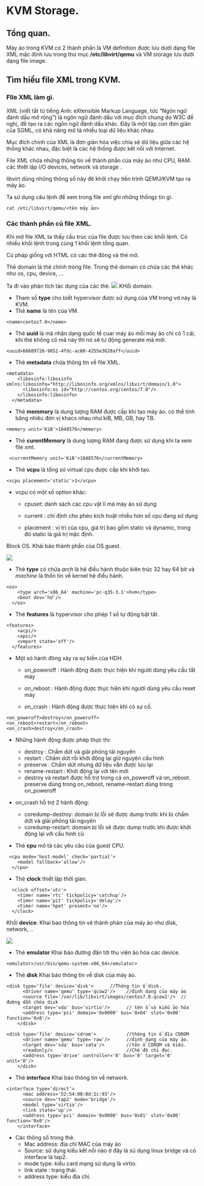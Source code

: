 # KVM Storage.
## Tổng quan.
Máy ảo trong KVM có 2 thành phần là VM definition được lưu dưới dạng file XML mặc định lưu trong thư mục **/etc/libvirt/qemu** và VM storage lưu dưới dạng file image.

## Tìm hiểu file XML trong KVM.
### FIle XML làm gì.

XML (viết tắt từ tiếng Anh: eXtensible Markup Language, tức “Ngôn ngữ đánh dấu mở rộng”) là ngôn ngữ đánh dấu với mục đích chung do W3C đề nghị, để tạo ra các ngôn ngữ đánh dấu khác. Đây là một tập con đơn giản của SGML, có khả năng mô tả nhiều loại dữ liệu khác nhau. 

Mục đích chính của XML là đơn giản hóa việc chia sẻ dữ liệu giữa các hệ thống khác nhau, đặc biệt là các hệ thống được kết nối với Internet.

File XML chứa những thông tin về thành phần của máy ảo như CPU, RAM. các thiết lập I/O devices, network và storage .

libvirt dùng những thông số này đẻ khởi chạy tiến trình QEMU/KVM tạo ra máy ảo.


Ta sử dụng câu lệnh để xem trong file xml ghi những thốngz tin gì.
```
cat /etc/libvirt/qemu/<tên máy ảo>
```
### Các thành phần củ file XML.
Khi mở file XML ta thấy cấu trúc của file được lưu theo các khối lệnh. Có nhiều khối lệnh trong cùng 1 khối lệnh tổng quan.

Cú pháp giống với HTML có các thẻ đóng và thẻ mở.

Thẻ domain là thẻ chính tròng file. Trong thẻ domain có chứa các thẻ khác như os, cpu, device, ...

Ta đi vào phân tích tác dụng của các thẻ.
![](anhkvm/anh44.png)
KHổi domain.

- Tham số **type** cho biết hypervisor được sử dụng của VM trong vd này là KVM.
- Thẻ **name** là tên của VM.
```
<name>centos7.0</name>
```

- Thẻ **uuid** là mã nhận dạng quốc tế cuar máy ảo mỗi máy ảo chỉ có 1 cái, khi thẻ không có mã này thì nó sẽ tư động generate mã mới.
```
<uuid>68689728-9851-4fdc-ac80-4255e3628aff</uuid>
```

- Thẻ **metadata** chứa thông tin về file XML.
```
<metadata>
    <libosinfo:libosinfo xmlns:libosinfo="http://libosinfo.org/xmlns/libvirt/domain/1.0">
      <libosinfo:os id="http://centos.org/centos/7.0"/>
    </libosinfo:libosinfo>
  </metadata>
```

- Thẻ **memmory** là dung lượng RAM được cấp khi tạo máy ảo. có thể tính băng nhiêu đơn vị khacs nhau như kiB, MB, GB, hay TB.
```
<memory unit='KiB'>1048576</memory>
```
- Thẻ **curentMemory** là dung lượng RAM đang được sử dụng khi ta xem file xml.
```
 <currentMemory unit='KiB'>1048576</currentMemory>
```
- Thẻ **vcpu** là tổng só virtual cpu được cấp khi khởi tạo.
```
<vcpu placement='static'>1</vcpu>
```
- vcpu có một số option khác:
    - cpuset: danh sách các cpu vật lí mà máy ảo sử dụng

    - current : chỉ định cho phéo kích hoặt nhiều hơn số cpu đang sử dụng

    - placement : vị trí của cpu, giá trị bao gồm static và dynamic, trong đó static là giá trị mặc định.

Block OS. Khái báo thành phần của OS guest.

![](anhkvm/anh45.png)

- Thẻ **type** có chứa *arch* là hệ điều hành thuộc kiên trúc 32 hay 64 bit và *machine* là thốn tin về kernel hệ điều hành.
```
<os>
    <type arch='x86_64' machine='pc-q35-3.1'>hvm</type>
    <boot dev='hd'/>
  </os>
```
- Thẻ **features** là hypervisor cho phép 1 số tự động bật tắt.
```
<features>
    <acpi/>
    <apic/>
    <vmport state='off'/>
  </features>
```

- Một só hành đông xảy ra sự kiến của HDH.
    - on_poweroff : Hành động được thực hiện khi người dùng yêu cầu tắt máy

    - on_reboot : Hành động được thực hiện khi người dùng yêu cầu reset máy
    - on_crash : Hành động được thực hiện khi có sự cố.

```
<on_poweroff>destroy</on_poweroff>
<on_reboot>restart</on_reboot>
<on_crash>destroy</on_crash>
```

- Những hành động được phép thực thi:

    - destroy : Chấm dứt và giải phóng tài nguyên
    - restart : Chấm dứt rồi khởi động lại giữ nguyên cấu hình
    - preserve : Chấm dứt nhưng dữ liệu vẫn được lưu lại
    - rename-restart : Khởi động lại với tên mới
    - destroy và restart được hỗ trợ trong cả on_poweroff và on_reboot. preserve dùng trong on_reboot, rename-restart dùng trong on_poweroff

- on_crash hỗ trợ 2 hành động:
    - coredump-destroy: domain bị lỗi sẽ được dump trước khi bị chấm dứt và giải phóng tài nguyên
    - coredump-restart: domain bị lỗi sẽ được dump trước khi được khởi động lại với cấu hình cũ

- Thẻ **cpu** mô tả các yêu câu của guest CPU.
```
 <cpu mode='host-model' check='partial'>
    <model fallback='allow'/>
  </cpu>
```

- Thẻ **clock** thiết lập thời gian.
```
  <clock offset='utc'>
    <timer name='rtc' tickpolicy='catchup'/>
    <timer name='pit' tickpolicy='delay'/>
    <timer name='hpet' present='no'/>
  </clock>
```

Khối **device**: Khai bao thông tin vè thành phàn của máy ảo như disk, network, ..

![](anhkvm/anh46.png)

- Thẻ **emulator** Khai báo đường đãn tới thu viện ảo hóa các device.
```
<emulator>/usr/bin/qemu-system-x86_64</emulator>
```

- Thẻ **disk** Khai báo thông tin về disk của máy ảo.
```
<disk type='file' device='disk'>      //Thông tin ổ disk.
      <driver name='qemu' type='qcow2'/>    //định dạng của máy ảo
      <source file='/var/lib/libvirt/images/centos7.0.qcow2'/>  //đường dẫn chứa disk
      <target dev='vda' bus='virtio'/>      // tên ổ và kiểu ảo hóa
      <address type='pci' domain='0x0000' bus='0x04' slot='0x00' function='0x0'/>
    </disk>
```

```
<disk type='file' device='cdrom'>           //thông tin ổ đĩa CDROM
      <driver name='qemu' type='raw'/>      //định dạng của máy ảo.
      <target dev='sda' bus='sata'/>        //tên ổ CDROM và kiểu.
      <readonly/>                           //Chế độ chỉ đọc.
      <address type='drive' controller='0' bus='0' target='0' unit='0'/>
    </disk>
```

- Thẻ **interface** Khai báo thông tin về network.
```
<interface type='direct'>
      <mac address='52:54:00:0d:1c:93'/>
      <source dev='tap2' mode='bridge'/>
      <model type='virtio'/>
      <link state='up'/>
      <address type='pci' domain='0x0000' bus='0x01' slot='0x00' function='0x0'/>
    </interface>
```
- Các thông số trong thẻ.
    - Mac address: địa chỉ MAC của máy ảo
    - Source: sử dụng kiểu kết nối nào ở đây là sủ dụng linux bridge và có interface là tap2.
    - mode type: kiểu card mạng sử dụng là virtio.
    - link state : trạng thái.
    - address type: kiểu địa chỉ.